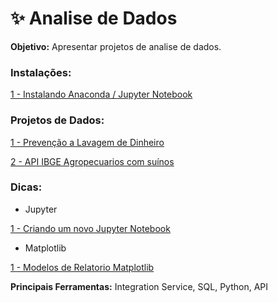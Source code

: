 # ✨ Analise de Dados

<b>Objetivo:</b> Apresentar projetos de analise de dados.

<h3 align="left">Instalações:</h3>

<div> 
<p><a href="https://github.com/JosiTubaroski/Analise_de_Dados/blob/main/Instalacoes/1.%20Instalando%20o%20Jupyter%20-%20Pacote%20Anaconda%20para%20Programa%C3%A7%C3%A3o%20em%20Python.ipynb">1 - Instalando Anaconda / Jupyter Notebook </a></p>
</div> 

<h3 align="left">Projetos de Dados:</h3>
<div> 
<p><a href="https://github.com/JosiTubaroski/Analise_de_Dados/blob/main/Prevencao_Lavagem_Dinheiro/Rastreamento_prevencao_Lavagem_Dinheiro.ipynb">1 - Prevenção a Lavagem de Dinheiro</a></p>
</div> 
<div> 
<p><a href="https://github.com/JosiTubaroski/Analise_de_Dados/blob/main/APIIBGE_Agropecuarios_com_Suinos/APIIBGE_Agropecuarios_com_Suinos.ipynb">2 - API IBGE Agropecuarios com suínos</a></p>
</div> 

<h3 align="left">Dicas:</h3>

 - Jupyter

<div> 
<p><a href="https://github.com/JosiTubaroski/Analise_de_Dados/blob/main/NovoNote/01%20-%20Criar%20um%20Novo%20Notebook.ipynb">1 - Criando um novo Jupyter Notebook</a></p>
</div> 

 - Matplotlib

<div> 
<p><a href="https://matplotlib.org/stable/gallery/index.html">1 - Modelos de Relatorio Matplotlib</a></p>
</div> 


<b>Principais Ferramentas:</b> Integration Service, SQL, Python, API
